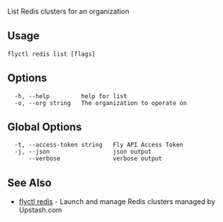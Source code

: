 List Redis clusters for an organization

## Usage
~~~
flyctl redis list [flags]
~~~

## Options

~~~
  -h, --help         help for list
  -o, --org string   The organization to operate on
~~~

## Global Options

~~~
  -t, --access-token string   Fly API Access Token
  -j, --json                  json output
      --verbose               verbose output
~~~

## See Also

* [flyctl redis](/docs/flyctl/redis/)	 - Launch and manage Redis clusters managed by Upstash.com

